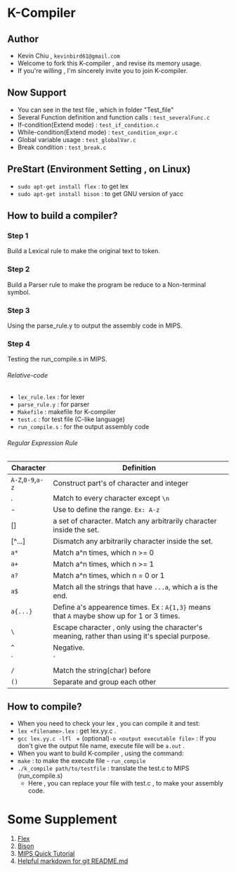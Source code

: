 # K-Compiler
## Author
 - Kevin Chiu , `kevinbird61@gmail.com`
  - Welcome to fork this K-compiler , and revise its memory usage.
  - If you're willing , I'm sincerely invite you to join K-compiler.

## Now Support 
 - You can see in the test file , which in folder "Test_file"
 - Several Function definition and function calls : `test_severalFunc.c`
 - If-condition(Extend mode) : `test_if_condition.c`
 - While-condition(Extend mode) : `test_condition_expr.c`
 - Global variable usage : `test_globalVar.c`
 - Break condition : `test_break.c`

## PreStart (Environment Setting , on Linux)
 - `sudo apt-get install flex` : to get lex
 - `sudo apt-get install bison` : to get GNU version of yacc

## How to build a compiler?
### Step 1
Build a Lexical rule to make the original text to token.
### Step 2
Build a Parser rule to make the program be reduce to a Non-terminal symbol.
### Step 3 
Using the parse_rule.y to output the assembly code in MIPS.
### Step 4 
Testing the run_compile.s in MIPS.

###### Relative-code
 - `lex_rule.lex` : for lexer
 - `parse_rule.y` : for parser
 - `Makefile` : makefile for K-compiler
 - `test.c` : for test file (C-like language)
 - `run_compile.s` : for the output assembly code

###### Regular Expression Rule
| Character | Definition |
| ---	|	--- |
| `A-Z`,`0-9`,`a-z` | Construct part's of character and integer |
| . | Match to every character except `\n` |
| - | Use to define the range. `Ex: A-z` |
| [] | a set of character. Match any arbitrarily character inside the set. |
| [^...] |  Dismatch any arbitrarily character inside the set. |
| `a*` | Match a^n times, which n >= 0 |
| `a+` | Match a^n times, which n >= 1 |
| `a?` | Match a^n times, which n = 0 or 1 |
| `a$` | Match all the strings that have `...a`, which a is the end. |
| `a{...}` | Define a's appearence times. Ex : `A{1,3}` means that `A` maybe show up for 1 or 3 times. |
| `\` |  Escape character , only using the character's meaning, rather than using it's special purpose. |
| `^` | Negative.|
| `|` | Represent *or* |
| `/` | Match the string(char) before |
| `()` | Separate and group each other |

## How to compile?
 - When you need to check your lex , you can compile it and test:
  - `lex <filename>.lex` : get lex.yy.c .
  - `gcc lex.yy.c -lfl ` + (optional)`-o <output executable file>` : If you don't give the output file name, execute file will be `a.out` .
 - When you want to build K-compiler , using the command:
  - `make` : to make the execute file - `run_compile`
  - `./k_compile path/to/testfile` : translate the test.c to MIPS (run_compile.s)
    - Here , you can replace your file with test.c , to make your assembly code.

# Some Supplement
1. [Flex](http://flex.sourceforge.net/manual/)
2. [Bison](http://www.gnu.org/software/bison/manual/bison.html)
3. [MIPS Quick Tutorial](http://logos.cs.uic.edu/366/notes/mips%20quick%20tutorial.htm)
4. [Helpful markdown for git README.md](https://github.com/adam-p/markdown-here/wiki/Markdown-Cheatsheet)
